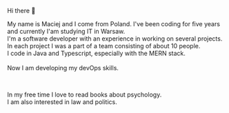 Hi there 👋

My name is Maciej and I come from Poland. I've been coding for five years and currently I'am studying IT in Warsaw.<br />
I'm a software developer with an experience in working on several projects.<br />
In each project I was a part of a team consisting of about 10 people.<br />
I code in Java and Typescript, especially with the MERN stack.<br />
<br />
Now I am developing my devOps skills.<br />

<br />

In my free time I love to read books about psychology.<br />
I am also interested in law and politics.</br>

<!--
**rudytako/rudytako** is a ✨ _special_ ✨ repository because its `README.md` (this file) appears on your GitHub profile.

Here are some ideas to get you started:

- 🔭 I’m currently working on ...
- 🌱 I’m currently learning ...
- 👯 I’m looking to collaborate on ...
- 🤔 I’m looking for help with ...
- 💬 Ask me about ...
- 📫 How to reach me: ...
- 😄 Pronouns: ...
- ⚡ Fun fact: ...
-->
